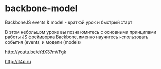 backbone-model
==============

BackboneJS events &amp; model - краткой урок и быстрый старт

В этом небольшом уроке вы познакомитесь с основными принципами работы JS фреймворка Backbone,
именно научитесь использовать события (events) и модели (models)

http://youtu.be/eYdX37mVFgk

http://it4p.ru
